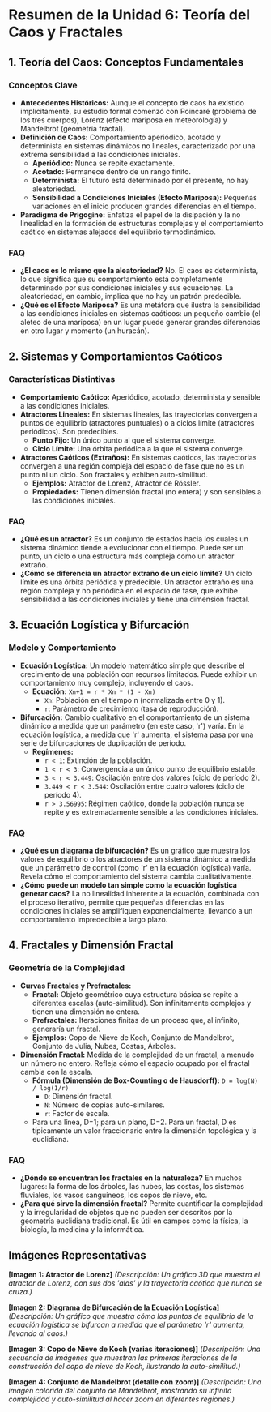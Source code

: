 # Resumen de la Unidad 6: Teoría del Caos y Fractales

## 1. Teoría del Caos: Conceptos Fundamentales

### Conceptos Clave
- **Antecedentes Históricos:** Aunque el concepto de caos ha existido implícitamente, su estudio formal comenzó con Poincaré (problema de los tres cuerpos), Lorenz (efecto mariposa en meteorología) y Mandelbrot (geometría fractal).
- **Definición de Caos:** Comportamiento aperiódico, acotado y determinista en sistemas dinámicos no lineales, caracterizado por una extrema sensibilidad a las condiciones iniciales.
  - **Aperiódico:** Nunca se repite exactamente.
  - **Acotado:** Permanece dentro de un rango finito.
  - **Determinista:** El futuro está determinado por el presente, no hay aleatoriedad.
  - **Sensibilidad a Condiciones Iniciales (Efecto Mariposa):** Pequeñas variaciones en el inicio producen grandes diferencias en el tiempo.
- **Paradigma de Prigogine:** Enfatiza el papel de la disipación y la no linealidad en la formación de estructuras complejas y el comportamiento caótico en sistemas alejados del equilibrio termodinámico.

### FAQ
- **¿El caos es lo mismo que la aleatoriedad?**
  No. El caos es determinista, lo que significa que su comportamiento está completamente determinado por sus condiciones iniciales y sus ecuaciones. La aleatoriedad, en cambio, implica que no hay un patrón predecible.
- **¿Qué es el Efecto Mariposa?**
  Es una metáfora que ilustra la sensibilidad a las condiciones iniciales en sistemas caóticos: un pequeño cambio (el aleteo de una mariposa) en un lugar puede generar grandes diferencias en otro lugar y momento (un huracán).

## 2. Sistemas y Comportamientos Caóticos

### Características Distintivas
- **Comportamiento Caótico:** Aperiódico, acotado, determinista y sensible a las condiciones iniciales.
- **Atractores Lineales:** En sistemas lineales, las trayectorias convergen a puntos de equilibrio (atractores puntuales) o a ciclos límite (atractores periódicos). Son predecibles.
  - **Punto Fijo:** Un único punto al que el sistema converge.
  - **Ciclo Límite:** Una órbita periódica a la que el sistema converge.
- **Atractores Caóticos (Extraños):** En sistemas caóticos, las trayectorias convergen a una región compleja del espacio de fase que no es un punto ni un ciclo. Son fractales y exhiben auto-similitud.
  - **Ejemplos:** Atractor de Lorenz, Atractor de Rössler.
  - **Propiedades:** Tienen dimensión fractal (no entera) y son sensibles a las condiciones iniciales.

### FAQ
- **¿Qué es un atractor?**
  Es un conjunto de estados hacia los cuales un sistema dinámico tiende a evolucionar con el tiempo. Puede ser un punto, un ciclo o una estructura más compleja como un atractor extraño.
- **¿Cómo se diferencia un atractor extraño de un ciclo límite?**
  Un ciclo límite es una órbita periódica y predecible. Un atractor extraño es una región compleja y no periódica en el espacio de fase, que exhibe sensibilidad a las condiciones iniciales y tiene una dimensión fractal.

## 3. Ecuación Logística y Bifurcación

### Modelo y Comportamiento
- **Ecuación Logística:** Un modelo matemático simple que describe el crecimiento de una población con recursos limitados. Puede exhibir un comportamiento muy complejo, incluyendo el caos.
  - **Ecuación:** `Xn+1 = r * Xn * (1 - Xn)`
    - `Xn`: Población en el tiempo n (normalizada entre 0 y 1).
    - `r`: Parámetro de crecimiento (tasa de reproducción).
- **Bifurcación:** Cambio cualitativo en el comportamiento de un sistema dinámico a medida que un parámetro (en este caso, 'r') varía. En la ecuación logística, a medida que 'r' aumenta, el sistema pasa por una serie de bifurcaciones de duplicación de período.
  - **Regímenes:**
    - `r < 1`: Extinción de la población.
    - `1 < r < 3`: Convergencia a un único punto de equilibrio estable.
    - `3 < r < 3.449`: Oscilación entre dos valores (ciclo de período 2).
    - `3.449 < r < 3.544`: Oscilación entre cuatro valores (ciclo de período 4).
    - `r > 3.56995`: Régimen caótico, donde la población nunca se repite y es extremadamente sensible a las condiciones iniciales.

### FAQ
- **¿Qué es un diagrama de bifurcación?**
  Es un gráfico que muestra los valores de equilibrio o los atractores de un sistema dinámico a medida que un parámetro de control (como 'r' en la ecuación logística) varía. Revela cómo el comportamiento del sistema cambia cualitativamente.
- **¿Cómo puede un modelo tan simple como la ecuación logística generar caos?**
  La no linealidad inherente a la ecuación, combinada con el proceso iterativo, permite que pequeñas diferencias en las condiciones iniciales se amplifiquen exponencialmente, llevando a un comportamiento impredecible a largo plazo.

## 4. Fractales y Dimensión Fractal

### Geometría de la Complejidad
- **Curvas Fractales y Prefractales:**
  - **Fractal:** Objeto geométrico cuya estructura básica se repite a diferentes escalas (auto-similitud). Son infinitamente complejos y tienen una dimensión no entera.
  - **Prefractales:** Iteraciones finitas de un proceso que, al infinito, generaría un fractal.
  - **Ejemplos:** Copo de Nieve de Koch, Conjunto de Mandelbrot, Conjunto de Julia, Nubes, Costas, Árboles.
- **Dimensión Fractal:** Medida de la complejidad de un fractal, a menudo un número no entero. Refleja cómo el espacio ocupado por el fractal cambia con la escala.
  - **Fórmula (Dimensión de Box-Counting o de Hausdorff):** `D = log(N) / log(1/r)`
    - `D`: Dimensión fractal.
    - `N`: Número de copias auto-similares.
    - `r`: Factor de escala.
  - Para una línea, D=1; para un plano, D=2. Para un fractal, D es típicamente un valor fraccionario entre la dimensión topológica y la euclidiana.

### FAQ
- **¿Dónde se encuentran los fractales en la naturaleza?**
  En muchos lugares: la forma de los árboles, las nubes, las costas, los sistemas fluviales, los vasos sanguíneos, los copos de nieve, etc.
- **¿Para qué sirve la dimensión fractal?**
  Permite cuantificar la complejidad y la irregularidad de objetos que no pueden ser descritos por la geometría euclidiana tradicional. Es útil en campos como la física, la biología, la medicina y la informática.

## Imágenes Representativas

**[Imagen 1: Atractor de Lorenz]**
*(Descripción: Un gráfico 3D que muestra el atractor de Lorenz, con sus dos 'alas' y la trayectoria caótica que nunca se cruza.)*

**[Imagen 2: Diagrama de Bifurcación de la Ecuación Logística]**
*(Descripción: Un gráfico que muestra cómo los puntos de equilibrio de la ecuación logística se bifurcan a medida que el parámetro 'r' aumenta, llevando al caos.)*

**[Imagen 3: Copo de Nieve de Koch (varias iteraciones)]**
*(Descripción: Una secuencia de imágenes que muestran las primeras iteraciones de la construcción del copo de nieve de Koch, ilustrando la auto-similitud.)*

**[Imagen 4: Conjunto de Mandelbrot (detalle con zoom)]**
*(Descripción: Una imagen colorida del conjunto de Mandelbrot, mostrando su infinita complejidad y auto-similitud al hacer zoom en diferentes regiones.)*


